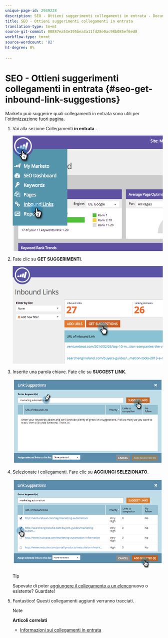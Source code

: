 ```yaml
---
unique-page-id: 2949228
description: SEO - Ottieni suggerimenti collegamenti in entrata - Documenti Marketo - Documentazione prodotto
title: SEO - Ottieni suggerimenti collegamenti in entrata
translation-type: tm+mt
source-git-commit: 00887ea53e395bea3a11fd28e0ac98b085ef6ed8
workflow-type: tm+mt
source-wordcount: '82'
ht-degree: 0%

---
```



# SEO - Ottieni suggerimenti collegamenti in entrata {#seo-get-inbound-link-suggestions}

Marketo può suggerire quali collegamenti in entrata sono utili per l&#39;ottimizzazione [fuori pagina](../../../../product-docs/additional-apps/seo/understanding-seo/understanding-search-engine-optimization.md).

1. Vai alla sezione Collegamenti **in entrata** .

   ![](assets/image2014-9-18-13-3a20-3a44.png)

1. Fate clic su **GET SUGGERIMENTI**.

   ![](assets/image2014-9-18-13-3a21-3a8.png)

1. Inserite una parola chiave. Fate clic su **SUGGEST LINK**.

   ![](assets/image2014-9-18-13-3a21-3a31.png)

1. Selezionate i collegamenti. Fare clic su **AGGIUNGI SELEZIONATO**.

   ![](assets/image2014-9-18-13-3a21-3a40.png)

   >[!TIP]
   >
   >Sapevate di poter [aggiungere il collegamento a un elenco](seo-add-remove-an-inbound-link-url-from-a-list.md)nuovo o esistente? Guardate!

1. Fantastico! Questi collegamenti aggiunti verranno tracciati.

   >[!NOTE]
   >
   >**Articoli correlati**
   >
   >    
   >    
   >    * [Informazioni sui collegamenti in entrata](seo-understanding-inbound-links.md)


